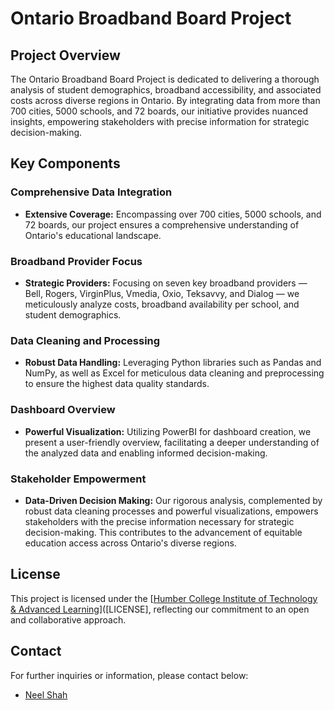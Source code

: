 # Ontario Broadband Board Project

## Project Overview

The Ontario Broadband Board Project is dedicated to delivering a thorough analysis of student demographics, broadband accessibility, and associated costs across diverse regions in Ontario. By integrating data from more than 700 cities, 5000 schools, and 72 boards, our initiative provides nuanced insights, empowering stakeholders with precise information for strategic decision-making.

## Key Components

### Comprehensive Data Integration

- **Extensive Coverage:** Encompassing over 700 cities, 5000 schools, and 72 boards, our project ensures a comprehensive understanding of Ontario's educational landscape.

### Broadband Provider Focus

- **Strategic Providers:** Focusing on seven key broadband providers — Bell, Rogers, VirginPlus, Vmedia, Oxio, Teksavvy, and Dialog — we meticulously analyze costs, broadband availability per school, and student demographics.

### Data Cleaning and Processing

- **Robust Data Handling:** Leveraging Python libraries such as Pandas and NumPy, as well as Excel for meticulous data cleaning and preprocessing to ensure the highest data quality standards.

### Dashboard Overview

- **Powerful Visualization:** Utilizing PowerBI for dashboard creation, we present a user-friendly overview, facilitating a deeper understanding of the analyzed data and enabling informed decision-making.

### Stakeholder Empowerment

- **Data-Driven Decision Making:** Our rigorous analysis, complemented by robust data cleaning processes and powerful visualizations, empowers stakeholders with the precise information necessary for strategic decision-making. This contributes to the advancement of equitable education access across Ontario's diverse regions.

## License

This project is licensed under the [[Humber College Institute of Technology & Advanced Learning](https://humber.ca/legal-and-risk-management/assets/files/pdfs/policy_academic_pdfs/Copyright%20Policy%20FINAL%202022-1.pdf)]([LICENSE], reflecting our commitment to an open and collaborative approach.

## Contact

For further inquiries or information, please contact below:

- [Neel Shah](mailto:your.neelshah3100@gmail.com)
